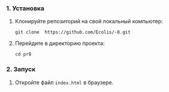 ### 1. Установка 
1. Клонируйте репозиторий на свой локальный компьютер:
   
   ```git clone  https://github.com/Ecolis/-8.git```

2. Перейдите в директорию проекта:

   ``` cd pr8 ```
### 2. Запуск
1. Откройте файл `index.html` в браузере.
